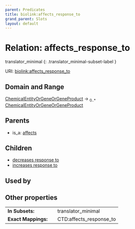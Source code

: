 ```yaml
---
parent: Predicates
title: biolink:affects_response_to
grand_parent: Slots
layout: default
---
```


# Relation: affects_response_to

translator_minimal
{: .translator_minimal-subset-label }




URI: [biolink:affects_response_to](https://w3id.org/biolink/affects_response_to)

## Domain and Range

[ChemicalEntityOrGeneOrGeneProduct](ChemicalEntityOrGeneOrGeneProduct.md) ->  <sub>0..\*</sub> [ChemicalEntityOrGeneOrGeneProduct](ChemicalEntityOrGeneOrGeneProduct.md)

## Parents

 *  is_a: [affects](affects.md)

## Children

 *  [decreases response to](decreases_response_to.md)
 *  [increases response to](increases_response_to.md)

## Used by


## Other properties

|  |  |  |
| --- | --- | --- |
| **In Subsets:** | | translator_minimal |
| **Exact Mappings:** | | CTD:affects_response_to |

